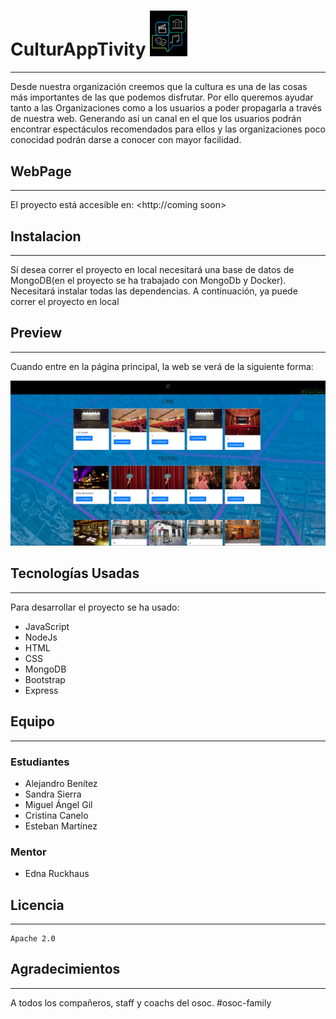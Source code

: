 # CulturAppTivity <img src="https://github.com/osoc-es/organizaciones-culturales/blob/master/src/views/images/logo.png?raw=true" width="60">
***

Desde nuestra organización creemos que la cultura es una de las cosas más importantes de las que podemos disfrutar. Por ello queremos ayudar tanto a las Organizaciones como a los usuarios a poder propagarla a través de nuestra web. Generando así un canal en el que los usuarios podrán encontrar espectáculos recomendados para ellos y las organizaciones poco conocidad podrán darse a conocer con mayor facilidad.

## WebPage
***

El proyecto está accesible en:  <http://coming soon>

## Instalacion
***

Sí desea correr el proyecto en local necesitará una base de datos de MongoDB(en el proyecto se ha trabajado con MongoDb y Docker). Necesitará instalar todas las dependencias. A continuación, ya puede correr el proyecto en local

## Preview
***

Cuando entre en la página principal, la web se verá de la siguiente forma:  

 ![preview](https://github.com/osoc-es/organizaciones-culturales/blob/master/src/views/images/Preview.JPG?raw=true)

## Tecnologías Usadas
***

Para desarrollar el proyecto se ha usado:
*   JavaScript
*   NodeJs
*   HTML
*   CSS
*   MongoDB
*   Bootstrap
*   Express

## Equipo
***
### Estudiantes 
*   Alejandro Benítez
*   Sandra Sierra
*   Miguel Ángel Gil
*   Cristina Canelo
*   Esteban Martínez  

### Mentor
*   Edna Ruckhaus  


## Licencia
***
    Apache 2.0  

## Agradecimientos
***
A todos los compañeros, staff y coachs del osoc. #osoc-family





